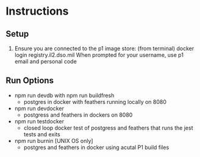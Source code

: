 # Instructions

## Setup
1. Ensure you are connected to the p1 image store: (from terminal)
docker login registry.il2.dso.mil
When prompted for your username, use p1 email and personal code

## Run Options
- npm run devdb with npm run buildfresh
  - postgres in docker with feathers running locally on 8080
- npm run devdocker
  - postgress and feathers in dockers on 8080
- npm run testdocker
  - closed loop docker test of postgress and feathers that runs the jest tests and exits
- npm run burnin [UNIX OS only]
  - postgres and feathers in docker using acutal P1 build files